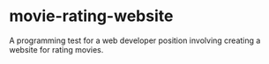 # movie-rating-website
A programming test for a web developer position involving creating a website for rating movies.
